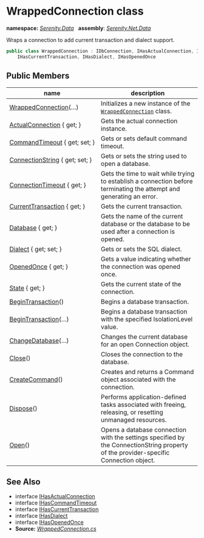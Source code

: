 # WrappedConnection class
**namespace:** *[Serenity.Data](../README.md#serenity.data-namespace)*   **assembly**: *[Serenity.Net.Data](../README.md)*

Wraps a connection to add current transaction and dialect support.

```csharp
public class WrappedConnection : IDbConnection, IHasActualConnection, IHasCommandTimeout, 
    IHasCurrentTransaction, IHasDialect, IHasOpenedOnce
```

## Public Members

| name | description |
| --- | --- |
| [WrappedConnection](WrappedConnection/WrappedConnection.md)(…) | Initializes a new instance of the [`WrappedConnection`](WrappedConnection.md) class. |
| [ActualConnection](WrappedConnection/ActualConnection.md) { get; } | Gets the actual connection instance. |
| [CommandTimeout](WrappedConnection/CommandTimeout.md) { get; set; } | Gets or sets default command timeout. |
| [ConnectionString](WrappedConnection/ConnectionString.md) { get; set; } | Gets or sets the string used to open a database. |
| [ConnectionTimeout](WrappedConnection/ConnectionTimeout.md) { get; } | Gets the time to wait while trying to establish a connection before terminating the attempt and generating an error. |
| [CurrentTransaction](WrappedConnection/CurrentTransaction.md) { get; } | Gets the current transaction. |
| [Database](WrappedConnection/Database.md) { get; } | Gets the name of the current database or the database to be used after a connection is opened. |
| [Dialect](WrappedConnection/Dialect.md) { get; set; } | Gets or sets the SQL dialect. |
| [OpenedOnce](WrappedConnection/OpenedOnce.md) { get; } | Gets a value indicating whether the connection was opened once. |
| [State](WrappedConnection/State.md) { get; } | Gets the current state of the connection. |
| [BeginTransaction](WrappedConnection/BeginTransaction.md)() | Begins a database transaction. |
| [BeginTransaction](WrappedConnection/BeginTransaction.md)(…) | Begins a database transaction with the specified IsolationLevel value. |
| [ChangeDatabase](WrappedConnection/ChangeDatabase.md)(…) | Changes the current database for an open Connection object. |
| [Close](WrappedConnection/Close.md)() | Closes the connection to the database. |
| [CreateCommand](WrappedConnection/CreateCommand.md)() | Creates and returns a Command object associated with the connection. |
| [Dispose](WrappedConnection/Dispose.md)() | Performs application-defined tasks associated with freeing, releasing, or resetting unmanaged resources. |
| [Open](WrappedConnection/Open.md)() | Opens a database connection with the settings specified by the ConnectionString property of the provider-specific Connection object. |

## See Also

* interface [IHasActualConnection](IHasActualConnection.md)
* interface [IHasCommandTimeout](IHasCommandTimeout.md)
* interface [IHasCurrentTransaction](IHasCurrentTransaction.md)
* interface [IHasDialect](IHasDialect.md)
* interface [IHasOpenedOnce](IHasOpenedOnce.md)
* **Source:** *[WrappedConnection.cs](https://github.com/serenity-is/Serenity/blob/master/src/Serenity.Net.Data/Connections/WrappedConnection.cs)*